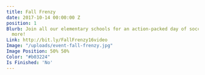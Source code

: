 ```yaml
---
title: Fall Frenzy
date: 2017-10-14 00:00:00 Z
position: 1
Blurb: Join all our elementary schools for an action-packed day of soccer games and
  more!
Link: http://bit.ly/FallFrenzy16video
Image: "/uploads/event-fall-frenzy.jpg"
Image Position: 50% 50%
Color: "#b03224"
Is Finished: 'No'
---
```


